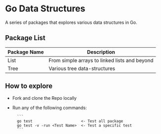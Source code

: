 # Go Data Structures

A series of packages that explores various data structures in Go. 

## Package List
| Package Name |                 Description                   |
| ------------ | --------------------------------------------- | 
| List				 | From simple arrays to linked lists and beyond | 
| Tree				 | Various tree data-structures                  |

## How to explore
- Fork and clone the Repo locally
- Run any of the following commands:

		```
		go test                      <- Test all package
		go test -v -run <Test Name>  <- Test a specific test
		```
